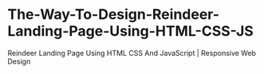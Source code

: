 # The-Way-To-Design-Reindeer-Landing-Page-Using-HTML-CSS-JS
Reindeer Landing Page Using HTML CSS And JavaScript | Responsive Web Design
